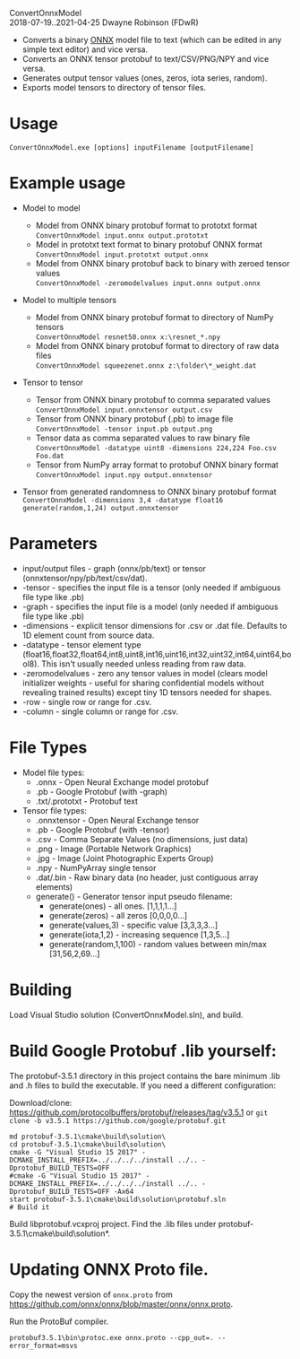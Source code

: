 ConvertOnnxModel  
2018-07-19..2021-04-25
Dwayne Robinson (FDwR)  

- Converts a binary [ONNX](https://github.com/onnx/onnx) model file to text (which can be edited in any simple text editor) and vice versa.
- Converts an ONNX tensor protobuf to text/CSV/PNG/NPY and vice versa.
- Generates output tensor values (ones, zeros, iota series, random).
- Exports model tensors to directory of tensor files.

# Usage
    ConvertOnnxModel.exe [options] inputFilename [outputFilename]

# Example usage

- Model to model
    - Model from ONNX binary protobuf format to prototxt format  
        `ConvertOnnxModel input.onnx output.prototxt`
    - Model in prototxt text format to binary protobuf ONNX format  
        `ConvertOnnxModel input.prototxt output.onnx`
    - Model from ONNX binary protobuf back to binary with zeroed tensor values  
        `ConvertOnnxModel -zeromodelvalues input.onnx output.onnx`

- Model to multiple tensors
    - Model from ONNX binary protobuf format to directory of NumPy tensors  
        `ConvertOnnxModel resnet50.onnx x:\resnet_*.npy`
    - Model from ONNX binary protobuf format to directory of raw data files  
        `ConvertOnnxModel squeezenet.onnx z:\folder\*_weight.dat`

- Tensor to tensor
    - Tensor from ONNX binary protobuf to comma separated values  
        `ConvertOnnxModel input.onnxtensor output.csv`
    - Tensor from ONNX binary protobuf (.pb) to image file  
        `ConvertOnnxModel -tensor input.pb output.png`
    - Tensor data as comma separated values to raw binary file  
        `ConvertOnnxModel -datatype uint8 -dimensions 224,224 Foo.csv Foo.dat`
    - Tensor from NumPy array format to protobuf ONNX binary format  
        `ConvertOnnxModel input.npy output.onnxtensor`

- Tensor from generated randomness to ONNX binary protobuf format  
    `ConvertOnnxModel -dimensions 3,4 -datatype float16 generate(random,1,24) output.onnxtensor`

# Parameters
* input/output files - graph (onnx/pb/text) or tensor (onnxtensor/npy/pb/text/csv/dat).
* -tensor - specifies the input file is a tensor (only needed if ambiguous file type like .pb)
* -graph - specifies the input file is a model (only needed if ambiguous file type like .pb)
* -dimensions - explicit tensor dimensions for .csv or .dat file. Defaults to 1D element count from source data.
* -datatype - tensor element type (float16,float32,float64,int8,uint8,int16,uint16,int32,uint32,int64,uint64,bool8). This isn't usually needed unless reading from raw data.
* -zeromodelvalues - zero any tensor values in model (clears model initializer weights - useful for sharing confidential models without revealing trained results) except tiny 1D tensors needed for shapes.
* -row - single row or range for .csv.
* -column - single column or range for .csv.

# File Types
* Model file types:
    * .onnx - Open Neural Exchange model protobuf
    * .pb - Google Protobuf (with -graph)
    * .txt/.prototxt - Protobuf text
* Tensor file types:
    * .onnxtensor - Open Neural Exchange tensor
    * .pb - Google Protobuf (with -tensor)
    * .csv - Comma Separate Values (no dimensions, just data)
    * .png - Image (Portable Network Graphics)
    * .jpg - Image (Joint Photographic Experts Group)
    * .npy - NumPyArray single tensor
    * .dat/.bin - Raw binary data (no header, just contiguous array elements)
    * generate() - Generator tensor input pseudo filename:
        * generate(ones) - all ones. [1,1,1,1...]
        * generate(zeros) - all zeros [0,0,0,0...]
        * generate(values,3) - specific value [3,3,3,3...]
        * generate(iota,1,2) - increasing sequence [1,3,5...]
        * generate(random,1,100) - random values between min/max [31,56,2,69...]

# Building
Load Visual Studio solution (ConvertOnnxModel.sln), and build.

# Build Google Protobuf .lib yourself:
The protobuf-3.5.1 directory in this project contains the bare minimum .lib and .h files to build
the executable. If you need a different configuration:

Download/clone:
https://github.com/protocolbuffers/protobuf/releases/tag/v3.5.1
or `git clone -b v3.5.1 https://github.com/google/protobuf.git`

    md protobuf-3.5.1\cmake\build\solution\
    cd protobuf-3.5.1\cmake\build\solution\
    cmake -G "Visual Studio 15 2017" -DCMAKE_INSTALL_PREFIX=../../../../install ../.. -Dprotobuf_BUILD_TESTS=OFF
    #cmake -G "Visual Studio 15 2017" -DCMAKE_INSTALL_PREFIX=../../../../install ../.. -Dprotobuf_BUILD_TESTS=OFF -Ax64
    start protobuf-3.5.1\cmake\build\solution\protobuf.sln
    # Build it

Build libprotobuf.vcxproj project. Find the .lib files under protobuf-3.5.1\cmake\build\solution\*.

# Updating ONNX Proto file.

Copy the newest version of `onnx.proto` from https://github.com/onnx/onnx/blob/master/onnx/onnx.proto.

Run the ProtoBuf compiler.

    protobuf3.5.1\bin\protoc.exe onnx.proto --cpp_out=. --error_format=msvs
